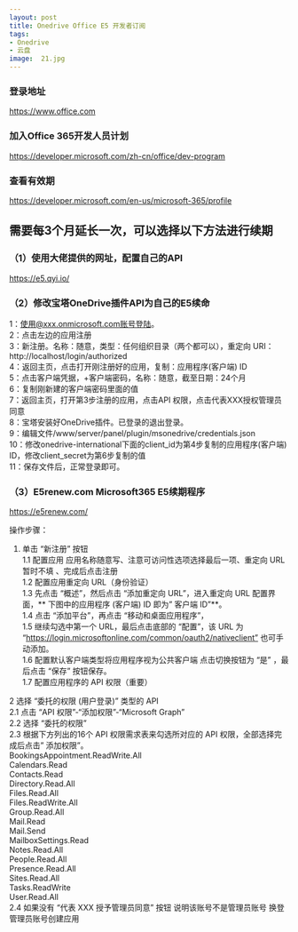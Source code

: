 ```yaml
---
layout: post
title: Onedrive Office E5 开发者订阅
tags:
- Onedrive
- 云盘
image:  21.jpg
---
```




### 登录地址<br>
https://www.office.com

### 加入Office 365开发人员计划<br>
https://developer.microsoft.com/zh-cn/office/dev-program

### 查看有效期<br>
https://developer.microsoft.com/en-us/microsoft-365/profile

## 需要每3个月延长一次，可以选择以下方法进行续期

### （1）使用大佬提供的网址，配置自己的API
https://e5.qyi.io/

### （2）修改宝塔OneDrive插件API为自己的E5续命
1：使用@xxx.onmicrosoft.com账号登陆。<br>
2：点击左边的应用注册<br>
3：新注册。名称：随意，类型：任何组织目录（两个都可以），重定向 URI：http://localhost/login/authorized<br>
4：返回主页，点击打开刚注册好的应用，复制：应用程序(客户端) ID<br>
5：点击客户端凭据，+客户端密码，名称：随意，截至日期：24个月<br>
6：复制刚新建的客户端密码里面的值<br>
7：返回主页，打开第3步注册的应用，点击API 权限，点击代表XXX授权管理员同意<br>
8：宝塔安装好OneDrive插件。已登录的退出登录。<br>
9：编辑文件/www/server/panel/plugin/msonedrive/credentials.json<br>
10：修改onedrive-international下面的client_id为第4步复制的应用程序(客户端) ID，修改client_secret为第6步复制的值<br>
11：保存文件后，正常登录即可。<br>

### （3）E5renew.com Microsoft365 E5续期程序
https://e5renew.com/

操作步骤：<br>
1. 单击 “新注册” 按钮<br>
1.1 配置应用 应用名称随意写、注意可访问性选项选择最后一项、重定向 URL 暂时不填 、完成后点击注册<br>
1.2 配置应用重定向 URL（身份验证）<br>
1.3 先点击 “概述”，然后点击 “添加重定向 URL”，进入重定向 URL 配置界面，** 下图中的应用程序 (客户端) ID 即为” 客户端 ID”**。<br>
1.4 点击 “添加平台”，再点击 “移动和桌面应用程序”，<br>
1.5 继续勾选中第一个 URL，最后点击底部的 “配置”，该 URL 为 “https://login.microsoftonline.com/common/oauth2/nativeclient” 也可手动添加。<br>
1.6 配置默认客户端类型将应用程序视为公共客户端 点击切换按钮为 “是” ，最后点击 “保存” 按钮保存。<br>
1.7 配置应用程序的 API 权限（重要）<br>

2 选择 “委托的权限 (用户登录)” 类型的 API<br>
2.1 点击 “API 权限”-“添加权限”-“Microsoft Graph”<br>
2.2 选择 “委托的权限”<br>
2.3 根据下方列出的16个 API 权限需求表来勾选所对应的 API 权限，全部选择完成后点击” 添加权限”。<br>
BookingsAppointment.ReadWrite.All<br>
Calendars.Read<br>
Contacts.Read<br>
Directory.Read.All<br>
Files.Read.All<br>
Files.ReadWrite.All<br>
Group.Read.All<br>
Mail.Read<br>
Mail.Send<br>
MailboxSettings.Read<br>
Notes.Read.All<br>
People.Read.All<br>
Presence.Read.All<br>
Sites.Read.All<br>
Tasks.ReadWrite<br>
User.Read.All<br>
2.4 如果没有 “代表 XXX 授予管理员同意” 按钮 说明该账号不是管理员账号 换登管理员账号创建应用<br>




